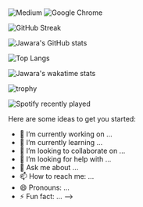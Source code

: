 ### 

![Medium](https://img.shields.io/badge/Medium-12100E?style=for-the-badge&logo=medium&logoColor=white)
![Google Chrome](https://img.shields.io/badge/Google%20Chrome-4285F4?style=for-the-badge&logo=GoogleChrome&logoColor=white)

![GitHub Streak](https://github-readme-streak-stats.herokuapp.com?user=jawaragordon)

![Jawara's GitHub stats](https://github-readme-stats.vercel.app/api?username=jawaragordon&show_icons=true&theme=dark)

![Top Langs](https://github-readme-stats.vercel.app/api/top-langs/?username=jawaragordon&layout=compact)

![Jawara's wakatime stats](https://github-readme-stats.vercel.app/api/wakatime?username=JawaraGordon)

![trophy](https://github-profile-trophy.vercel.app/?username=jawaragordon&theme=darkhub)

![Spotify recently played](https://spotify-recently-played-readme.vercel.app/api?user=eeuwxa3shvcx8p4d3dotoetc0&unique=true)

Here are some ideas to get you started:

- 🔭 I’m currently working on ...
- 🌱 I’m currently learning ...
- 👯 I’m looking to collaborate on ...
- 🤔 I’m looking for help with ...
- 💬 Ask me about ...
- 📫 How to reach me: ...
- 😄 Pronouns: ...
- ⚡ Fun fact: ...
-->


